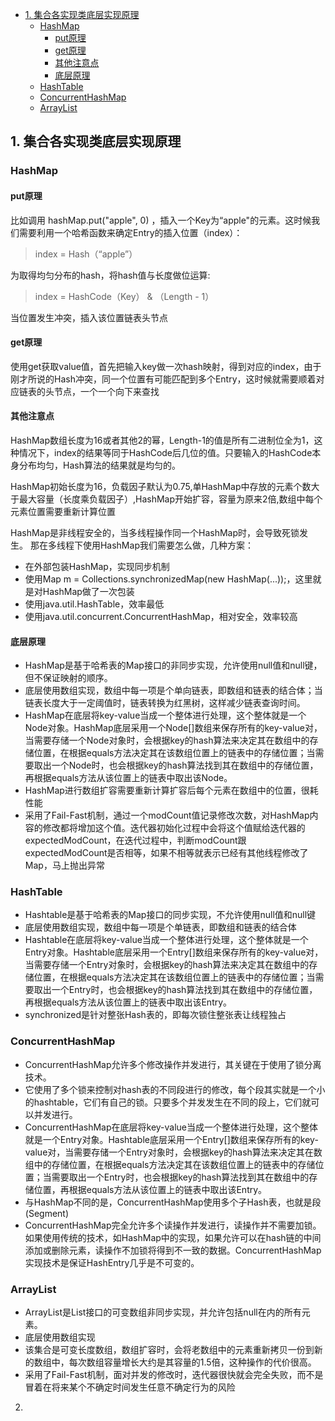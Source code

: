<!--
author: jimmy
head:
date: 2017-12-1
title: 面试总结
tags: 面试
images: http://pingodata.qiniudn.com/cube2.jpg
category: 面试
status: publish
summary: 准备面试问题总结
-->

<!-- @import "[TOC]" {cmd="toc" depthFrom=1 depthTo=6 orderedList=0} -->
<!-- code_chunk_output -->

* [1. 集合各实现类底层实现原理](#1-集合各实现类底层实现原理)
	* [HashMap](#hashmap)
		* [put原理](#put原理)
		* [get原理](#get原理)
		* [其他注意点](#其他注意点)
		* [底层原理](#底层原理)
	* [HashTable](#hashtable)
	* [ConcurrentHashMap](#concurrenthashmap)
	* [ArrayList](#arraylist)

<!-- /code_chunk_output -->


## 1. 集合各实现类底层实现原理
### HashMap
#### put原理
比如调用 hashMap.put("apple", 0) ，插入一个Key为“apple"的元素。这时候我们需要利用一个哈希函数来确定Entry的插入位置（index）：
> index =  Hash（“apple”）

为取得均匀分布的hash，将hash值与长度做位运算:
>index =  HashCode（Key） &  （Length - 1）

当位置发生冲突，插入该位置链表头节点

#### get原理
使用get获取value值，首先把输入key做一次hash映射，得到对应的index，由于刚才所说的Hash冲突，同一个位置有可能匹配到多个Entry，这时候就需要顺着对应链表的头节点，一个一个向下来查找

#### 其他注意点
HashMap数组长度为16或者其他2的幂，Length-1的值是所有二进制位全为1，这种情况下，index的结果等同于HashCode后几位的值。只要输入的HashCode本身分布均匀，Hash算法的结果就是均匀的。

HashMap初始长度为16，负载因子默认为0.75,单HashMap中存放的元素个数大于最大容量（长度乘负载因子）,HashMap开始扩容，容量为原来2倍,数组中每个元素位置需要重新计算位置

HashMap是非线程安全的，当多线程操作同一个HashMap时，会导致死锁发生。
那在多线程下使用HashMap我们需要怎么做，几种方案：
+ 在外部包装HashMap，实现同步机制
+ 使用Map m = Collections.synchronizedMap(new HashMap(...));，这里就是对HashMap做了一次包装
+ 使用java.util.HashTable，效率最低
+ 使用java.util.concurrent.ConcurrentHashMap，相对安全，效率较高

#### 底层原理
+ HashMap是基于哈希表的Map接口的非同步实现，允许使用null值和null键，但不保证映射的顺序。
+ 底层使用数组实现，数组中每一项是个单向链表，即数组和链表的结合体；当链表长度大于一定阈值时，链表转换为红黑树，这样减少链表查询时间。
+ HashMap在底层将key-value当成一个整体进行处理，这个整体就是一个Node对象。HashMap底层采用一个Node[]数组来保存所有的key-value对，当需要存储一个Node对象时，会根据key的hash算法来决定其在数组中的存储位置，在根据equals方法决定其在该数组位置上的链表中的存储位置；当需要取出一个Node时，也会根据key的hash算法找到其在数组中的存储位置，再根据equals方法从该位置上的链表中取出该Node。
+ HashMap进行数组扩容需要重新计算扩容后每个元素在数组中的位置，很耗性能
+ 采用了Fail-Fast机制，通过一个modCount值记录修改次数，对HashMap内容的修改都将增加这个值。迭代器初始化过程中会将这个值赋给迭代器的expectedModCount，在迭代过程中，判断modCount跟expectedModCount是否相等，如果不相等就表示已经有其他线程修改了Map，马上抛出异常

### HashTable
+ Hashtable是基于哈希表的Map接口的同步实现，不允许使用null值和null键
+ 底层使用数组实现，数组中每一项是个单链表，即数组和链表的结合体
+ Hashtable在底层将key-value当成一个整体进行处理，这个整体就是一个Entry对象。Hashtable底层采用一个Entry[]数组来保存所有的key-value对，当需要存储一个Entry对象时，会根据key的hash算法来决定其在数组中的存储位置，在根据equals方法决定其在该数组位置上的链表中的存储位置；当需要取出一个Entry时，也会根据key的hash算法找到其在数组中的存储位置，再根据equals方法从该位置上的链表中取出该Entry。
+ synchronized是针对整张Hash表的，即每次锁住整张表让线程独占


### ConcurrentHashMap
+ ConcurrentHashMap允许多个修改操作并发进行，其关键在于使用了锁分离技术。
+ 它使用了多个锁来控制对hash表的不同段进行的修改，每个段其实就是一个小的hashtable，它们有自己的锁。只要多个并发发生在不同的段上，它们就可以并发进行。
+ ConcurrentHashMap在底层将key-value当成一个整体进行处理，这个整体就是一个Entry对象。Hashtable底层采用一个Entry[]数组来保存所有的key-value对，当需要存储一个Entry对象时，会根据key的hash算法来决定其在数组中的存储位置，在根据equals方法决定其在该数组位置上的链表中的存储位置；当需要取出一个Entry时，也会根据key的hash算法找到其在数组中的存储位置，再根据equals方法从该位置上的链表中取出该Entry。
+ 与HashMap不同的是，ConcurrentHashMap使用多个子Hash表，也就是段(Segment)
+ ConcurrentHashMap完全允许多个读操作并发进行，读操作并不需要加锁。如果使用传统的技术，如HashMap中的实现，如果允许可以在hash链的中间添加或删除元素，读操作不加锁将得到不一致的数据。ConcurrentHashMap实现技术是保证HashEntry几乎是不可变的。

### ArrayList
+ ArrayList是List接口的可变数组非同步实现，并允许包括null在内的所有元素。
+ 底层使用数组实现
+ 该集合是可变长度数组，数组扩容时，会将老数组中的元素重新拷贝一份到新的数组中，每次数组容量增长大约是其容量的1.5倍，这种操作的代价很高。
+ 采用了Fail-Fast机制，面对并发的修改时，迭代器很快就会完全失败，而不是冒着在将来某个不确定时间发生任意不确定行为的风险


2.
